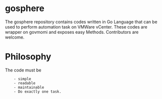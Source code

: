 # gosphere
The gosphere repository contains codes written in Go Language that can be used to perform automation task on VMWare vCenter. These codes are wrapper on govmomi and exposes easy Methods. Contributors are welcome.

# Philosophy 


The code must be 

```
    - simple
    - readable
    - maintainable
    - Do exactly one task.

```


